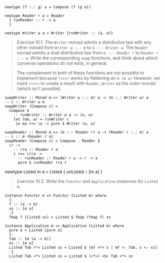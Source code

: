 ```
newtype (f :.: g) a = Compose (f (g a))

newtype Reader r a = Reader
  { runReader :: r -> a
  }

newtype Writer w a = Writer {runWriter :: (a, w)}
```

> Exercise 10.1. The `Writer` monad admits a distributive law with any 
other monad from `Writer w :.: m` to `m :.: Writer w`.
The `Reader` monad admits a dual distributive law from `m :.: Reader r`
to `Reader r :.: m`.
Write the corresponding `swap` functions, and think about which converse 
operations do not exist, in general.

> The complement to both of these functions are not possible to implement
because `(>>=)` works by flattening an `m (m a)` However, we need `(>>=)`
to create a result with `Reader,Writer` as the outer monad (which isn't
possible).

```
swapWriter :: Monad m => (Writer w :.: m) a -> (m :.: Writer w) a
-- c :: Writer w m
swapWriter (Compose c) =
  Compose $
    -- runWriter :: Writer w a -> (a, w)
    let (ma, w) = runWriter c
     in ma >>= \a -> pure $ Writer (a, w)

swapReader :: Monad m => (m :.: Reader r) a -> (Reader r :.: m) a
-- c :: m (Reader r a)
swapReader (Compose c) = Compose . Reader $
  \r ->
    -- rra :: Reader r a
    c >>= \rra ->
      -- runReader :: Reader r a -> r -> a
      pure $ runReader rra r
```

newtype Listed m a = Listed
  { unListed :: [m a]
  }

> Exercise 10.2. Write the `Functor` and `Applicative` instances
for `Listed m`.

```
instance Functor m => Functor (Listed m) where
  {-
  f :: (a -> b)
  xs :: [m a]
  -}
  fmap f (Listed xs) = Listed $ fmap (fmap f) xs

instance Applicative m => Applicative (Listed m) where
  pure a = Listed [pure a]
  {-
  fab :: [m (a -> b)]
  xs :: [m a]
  Listed fab <*> Listed xs = Listed $ [mf <*> x | mf <- fab, x <- xs]
  -}
  Listed fab <*> Listed xs = Listed $ (<*>) <$> fab <*> xs
```
